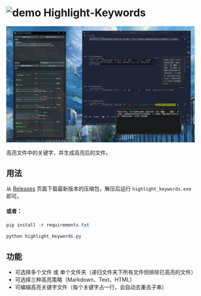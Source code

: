 # <img src="assets/icon.ico" alt="demo" width="50" height="50"> Highlight-Keywords

![alt text](assets/demo.png)

高亮文件中的关键字，并生成高亮后的文件。

## 用法

从 [Releases](https://github.com/H1DDENADM1N/Highlight-Keywords/releases) 页面下载最新版本的压缩包，解压后运行 `highlight_keywords.exe` 即可。

#### 或者：

```powershell
pip install -r requirements.txt
```

```powershell
python highlight_keywords.py
```

## 功能

- 可选择多个文件 或 单个文件夹（递归文件夹下所有文件但排除已高亮的文件）
- 可选择三种高亮策略（Markdown、Text、HTML）
- 可编辑高亮关键字文件（每个关键字占一行，会自动去重去子串）
